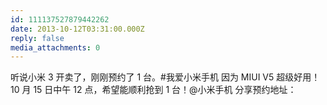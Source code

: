 ```yaml
---
id: 111137527879442262
date: 2013-10-12T03:31:00.000Z
reply: false
media_attachments: 0
---
```


听说小米 3 开卖了，刚刚预约了 1 台。#我爱小米手机 因为 MIUI V5 超级好用！ 10 月 15 日中午 12 点，希望能顺利抢到 1 台！@小米手机 分享预约地址： ​​​​

